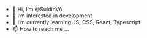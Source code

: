 - 👋 Hi, I’m @SuldinVA
- 👀 I’m interested in development
- 🌱 I’m currently learning JS, CSS, React, Typescript
- 📫 How to reach me ...

<!---
SuldinVA/SuldinVA is a ✨ special ✨ repository because its `README.md` (this file) appears on your GitHub profile.
You can click the Preview link to take a look at your changes.
--->
